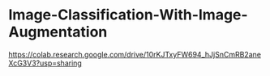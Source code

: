 # Image-Classification-With-Image-Augmentation
https://colab.research.google.com/drive/10rKJTxyFW694_hJjSnCmRB2aneXcG3V3?usp=sharing
